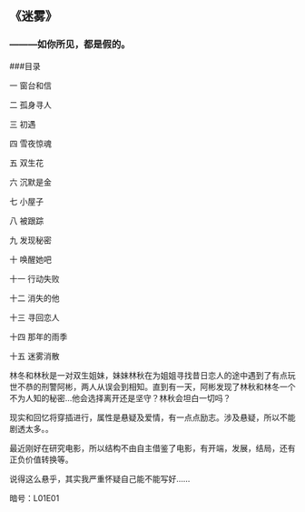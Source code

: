  ## 《迷雾》

 ### ———如你所见，都是假的。

 ###目录

 一 窗台和信

 二 孤身寻人

 三 初遇

 四 雪夜惊魂

 五 双生花

 六 沉默是金

 七 小屋子

 八 被跟踪

 九 发现秘密

 十 唤醒她吧

 十一 行动失败

 十二 消失的他

 十三 寻回恋人

 十四 那年的雨季

 十五 迷雾消散

 林冬和林秋是一对双生姐妹，妹妹林秋在为姐姐寻找昔日恋人的途中遇到了有点玩世不恭的刑警阿彬，两人从误会到相知。直到有一天，阿彬发现了林秋和林冬一个不为人知的秘密…他会选择离开还是坚守？林秋会坦白一切吗？

 现实和回忆将穿插进行，属性是悬疑及爱情，有一点点励志。涉及悬疑，所以不能剧透太多。。

 最近刚好在研究电影，所以结构不由自主借鉴了电影，有开端，发展，结局，还有正负价值转换等。

 说得这么悬乎，其实我严重怀疑自己能不能写好……

 暗号：L01E01













